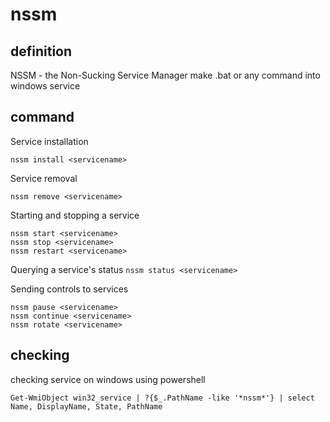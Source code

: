 # nssm

## definition
NSSM - the Non-Sucking Service Manager
make .bat or any command into windows service

## command
Service installation
``` 
nssm install <servicename> 
```

Service removal
``` 
nssm remove <servicename>
```

Starting and stopping a service
```
nssm start <servicename>
nssm stop <servicename>
nssm restart <servicename>
```
Querying a service's status
``` nssm status <servicename> ```

Sending controls to services
```
nssm pause <servicename>
nssm continue <servicename>
nssm rotate <servicename>
```

## checking
checking service on windows using powershell
```
Get-WmiObject win32_service | ?{$_.PathName -like '*nssm*'} | select Name, DisplayName, State, PathName
```
